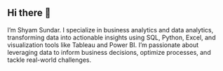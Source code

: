 ## Hi there 👋
I’m Shyam Sundar. I specialize in business analytics and data analytics, transforming data into actionable insights using SQL, Python, Excel, and visualization tools like Tableau and Power BI. I’m passionate about leveraging data to inform business decisions, optimize processes, and tackle real-world challenges.

